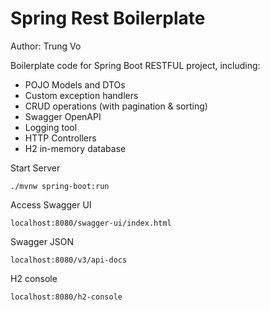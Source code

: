 # Spring Rest Boilerplate

Author: Trung Vo

Boilerplate code for Spring Boot RESTFUL project, including:

- POJO Models and DTOs
- Custom exception handlers
- CRUD operations (with pagination & sorting)
- Swagger OpenAPI
- Logging tool
- HTTP Controllers
- H2 in-memory database

Start Server

```
./mvnw spring-boot:run
```

Access Swagger UI

```
localhost:8080/swagger-ui/index.html
```

Swagger JSON

```
localhost:8080/v3/api-docs
```

H2 console

```
localhost:8080/h2-console
```

